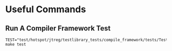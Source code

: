 # Useful Commands

## Run A Compiler Framework Test

```shell
TEST="test/hotspot/jtreg/testlibrary_tests/compile_framework/tests/TestBadJavaCompilation.java" make test
```
